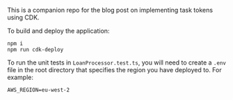 This is a companion repo for the blog post on implementing task tokens using CDK.

To build and deploy the application:

```
npm i
npm run cdk-deploy
```

To run the unit tests in `LoanProcessor.test.ts`, you will need to create a `.env` file in the root directory that specifies the region you have deployed to. For example:

```
AWS_REGION=eu-west-2
```
